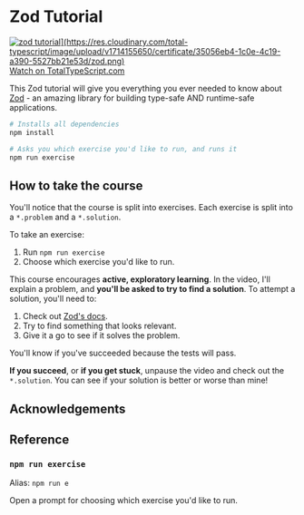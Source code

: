 # Zod Tutorial

<a href="https://totaltypescript.com/tutorials/zod"><img src="[https://res.cloudinary.com/total-typescript/image/upload/v1709295832/github--zod-tutorial_2x_nuxnyj.jpg" alt="zod tutorial](https://res.cloudinary.com/total-typescript/image/upload/v1714155650/certificate/35056eb4-1c0e-4c19-a390-5527bb21e53d/zod.png)" />Watch on TotalTypeScript.com</a>

This Zod tutorial will give you everything you ever needed to know about [Zod](https://github.com/colinhacks/zod) - an amazing library for building type-safe AND runtime-safe applications.

```sh
# Installs all dependencies
npm install

# Asks you which exercise you'd like to run, and runs it
npm run exercise
```

## How to take the course

You'll notice that the course is split into exercises. Each exercise is split into a `*.problem` and a `*.solution`.

To take an exercise:

1. Run `npm run exercise`
2. Choose which exercise you'd like to run.

This course encourages **active, exploratory learning**. In the video, I'll explain a problem, and **you'll be asked to try to find a solution**. To attempt a solution, you'll need to:

1. Check out [Zod's docs](https://zod.dev/).
1. Try to find something that looks relevant.
1. Give it a go to see if it solves the problem.

You'll know if you've succeeded because the tests will pass.

**If you succeed**, or **if you get stuck**, unpause the video and check out the `*.solution`. You can see if your solution is better or worse than mine!

## Acknowledgements


## Reference

### `npm run exercise`

Alias: `npm run e`

Open a prompt for choosing which exercise you'd like to run.
